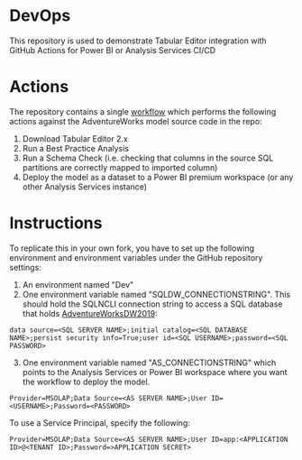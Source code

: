 # DevOps
This repository is used to demonstrate Tabular Editor integration with GitHub Actions for Power BI or Analysis Services CI/CD

# Actions
The repository contains a single [workflow](https://github.com/TabularEditor/DevOps/blob/main/.github/workflows/BuildAndValidateTabularModel.yml) which performs the following actions against the AdventureWorks model source code in the repo:

1. Download Tabular Editor 2.x
2. Run a Best Practice Analysis
3. Run a Schema Check (i.e. checking that columns in the source SQL partitions are correctly mapped to imported column)
4. Deploy the model as a dataset to a Power BI premium workspace (or any other Analysis Services instance)

# Instructions

To replicate this in your own fork, you have to set up the following environment and environment variables under the GitHub repository settings:

1. An environment named "Dev"
2. One environment variable named "SQLDW_CONNECTIONSTRING". This should hold the SQLNCLI connection string to access a SQL database that holds [AdventureWorksDW2019](https://github.com/Microsoft/sql-server-samples/releases/download/adventureworks/AdventureWorksDW2019.bak):

  ```connectionstring
  data source=<SQL SERVER NAME>;initial catalog=<SQL DATABASE NAME>;persist security info=True;user id=<SQL USERNAME>;password=<SQL PASSWORD>
  ```
3. One environment variable named "AS_CONNECTIONSTRING" which points to the Analysis Services or Power BI workspace where you want the workflow to deploy the model.
  ```connectionstring
  Provider=MSOLAP;Data Source=<AS SERVER NAME>;User ID=<USERNAME>;Password=<PASSWORD>
  ```
  To use a Service Principal, specify the following:
  ```connectionstring
  Provider=MSOLAP;Data Source=<AS SERVER NAME>;User ID=app:<APPLICATION ID>@<TENANT ID>;Password=>APPLICATION SECRET>
  ```
